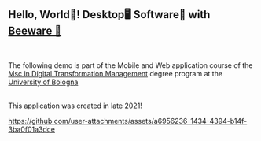 ## **Hello, World👋!  Desktop🖥️ Software💾 with [Beeware 🐝](https://beeware.org/)**


<br>


The following demo is part of the Mobile and Web application course of the [Msc in Digital Transformation Management](https://corsi.unibo.it/2cycle/DigitalTransformationManagement) degree program at the [University of Bologna](https://www.unibo.it/it/campus-cesena/campus-di-cesena)

<br>
This application was created in late 2021!


https://github.com/user-attachments/assets/a6956236-1434-4394-b14f-3ba0f01a3dce


